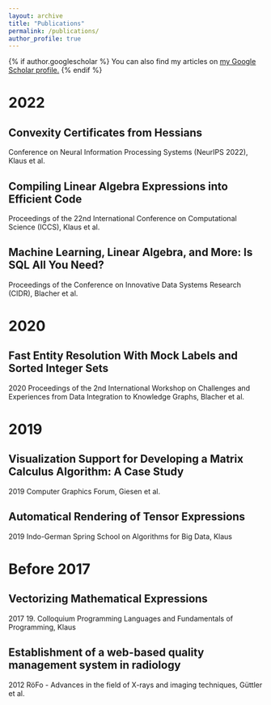 ```yaml
---
layout: archive
title: "Publications"
permalink: /publications/
author_profile: true
---
```


{% if author.googlescholar %}
  You can also find my articles on <u><a href="{{author.googlescholar}}">my Google Scholar profile</a>.</u>
{% endif %}

2022
====

Convexity Certificates from Hessians
-----
Conference on Neural Information Processing Systems (NeurIPS 2022), Klaus et al.

Compiling Linear Algebra Expressions into Efficient Code
-----
Proceedings of the 22nd International Conference on Computational Science (ICCS), Klaus et al.

Machine Learning, Linear Algebra, and More: Is SQL All You Need?
-----
Proceedings of the Conference on Innovative Data Systems Research (CIDR), Blacher et al.

2020
====

Fast Entity Resolution With Mock Labels and Sorted Integer Sets
-----
2020 Proceedings of the 2nd International Workshop on Challenges and Experiences from Data Integration to Knowledge Graphs, Blacher et al.

2019
====

Visualization Support for Developing a Matrix Calculus Algorithm: A Case Study
-----
2019 Computer Graphics Forum, Giesen et al.

Automatical Rendering of Tensor Expressions
-----
2019 Indo-German Spring School on Algorithms for Big Data, Klaus

Before 2017 
====

Vectorizing Mathematical Expressions
-----
2017 19. Colloquium Programming Languages and Fundamentals of Programming, Klaus

Establishment of a web-based quality management system in radiology
-----
2012 RöFo - Advances in the field of X-rays and imaging techniques, Güttler et al.
